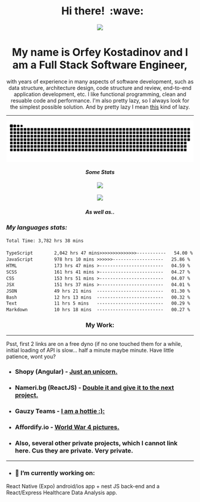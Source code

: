 <h1 align="center">&nbsp; Hi there!&nbsp; :wave:  </h1>

<p align="center"><img src="https://media.giphy.com/media/dzaUX7CAG0Ihi/giphy.gif" /></p>
<h1 align="center">My name is Orfey Kostadinov and I am a Full Stack Software Engineer,</h1>
<p align="center">with years of experience in many aspects of software development, such as data structure, architecture design, code structure and review, end-to-end application development, etc. I like functional programming, clean and resuable code and performance. I'm also pretty lazy, so I always look for the simplest possible solution. And by pretty lazy I mean <a name="dangerous" href="https://ibb.co/chR58X9/">this</a> kind of lazy.</p>

<hr/>

<div align="center">
<!--   <picture> -->
    <img align="center" alt="github-snake" src="https://raw.githubusercontent.com/sineastra/Sineastra/output/github-contribution-grid-snake-dark.svg" />
<!--   </picture> -->
</div>

<h4 align="center"><i>Some Stats</i></h4>

<p align="center"><img src="https://komarev.com/ghpvc/?username=sineastra"></img></p>

<div align="center">
  <img height="180em"  src="https://github-readme-streak-stats.herokuapp.com/?user=Sineastra&theme=gotham&hide_border=true" />
  <!-- <img height="180em" src="https://github-readme-stats.vercel.app/api?username=Sineastra&show_icons=true&theme=gotham&include_all_commits=true&count_private=true&show_icons=true"/>  -->
</div>

<h4 align="center"><i>As well as..</i></h4>
<h3><i>My languages stats:</i></h3>

<!--START_SECTION:waka-->

```txt
Total Time: 3,782 hrs 38 mins

TypeScript        2,042 hrs 47 mins>>>>>>>>>>>>>>-----------   54.00 %
JavaScript        978 hrs 10 mins >>>>>>-------------------   25.86 %
HTML              173 hrs 47 mins >------------------------   04.59 %
SCSS              161 hrs 41 mins >------------------------   04.27 %
CSS               153 hrs 51 mins >------------------------   04.07 %
JSX               151 hrs 37 mins >------------------------   04.01 %
JSON              49 hrs 21 mins  -------------------------   01.30 %
Bash              12 hrs 13 mins  -------------------------   00.32 %
Text              11 hrs 5 mins   -------------------------   00.29 %
Markdown          10 hrs 18 mins  -------------------------   00.27 %
```

<!--END_SECTION:waka-->


<h3 align="center">My Work: </h3>

<hr>

Psst, first 2 links are on a free dyno (if no one touched them for a while, initial loading of API is slow... half a minute maybe minute. Have little patience, wont you?

- ### **Shopy (Angular)** - <a name="shopy" href="https://angular-bice-theta.vercel.app/">Just an unicorn.</a>

- ### **Nameri.bg (ReactJS)** - <a name="nameri.bg" href="https://nameri-bg.vercel.app">Double it and give it to the next project.</a>

<!-- - ### **Screenmood Extension** - <a name="ScreenmoodExtension" href="https://chrome.google.com/webstore/detail/screenmood-%E2%80%94-screen-captu/gneepehahiglangakfifnpdlppijdkck">Also leg extension.</a> -->

<!-- - ### **Screenmood NextJS WebSite** - <a name="Screenmood" href="https://app.screenmood.com">Bear.</a> -->

- ### **Gauzy Teams** - <a name="gauzyTeams" href="https://app.ever.team/auth/passcode">I am a hottie :):</a>

- ### **Affordify.io** - <a name="affordify" href="https://affordify.io">World War 4 pictures.</a>

-  ### **Also, several other private projects, which I cannot link here. Cus they are private. Very private.**

<hr/>

-  <h3>🔭 I’m currently working on:
  React Native (Expo) android/ios app + nest JS back-end and a React/Express Healthcare Data Analysis app.
